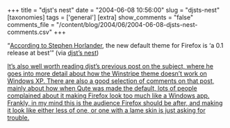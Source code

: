 +++
title = "djst's nest"
date = "2004-06-08 10:56:00"
slug = "djsts-nest"
[taxonomies]
tags = ['general']
[extra]
show_comments = "false"
comments_file = "/content/blog/2004/06/2004-06-08-djsts-nest-comments.csv"
+++

<q cite="http://weblogs.mozillazine.org/djst/archives/005650.html">[According to Stephen Horlander](http://forums.mozillazine.org/viewtopic.php?p=565298#565298), the new default theme for Firefox is ‘a 0.1 release at best’</q> (via [djst’s nest](http://weblogs.mozillazine.org/djst/archives/005650.html))

<ins datetime="">It’s also well worth reading [djst’s previous post](http://weblogs.mozillazine.org/djst/archives/005647.html) on the subject, where he goes into more detail about how the Winstripe theme doesn’t work on Windows XP. There are also a good selection of comments on that post, mainly about how when Qute was made the default, lots of people complained about it making Firefox look too much like a Windows app. Frankly, in my mind this is the audience Firefox should be after, and making it look like either less of one, or one with a lame skin is just asking for trouble.</ins>